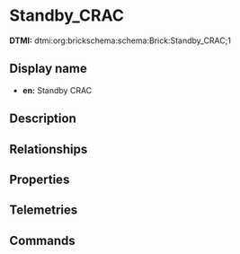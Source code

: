 # Standby_CRAC
**DTMI:** dtmi:org:brickschema:schema:Brick:Standby_CRAC;1
## Display name
- **en:** Standby CRAC
## Description
## Relationships
## Properties
## Telemetries
## Commands
